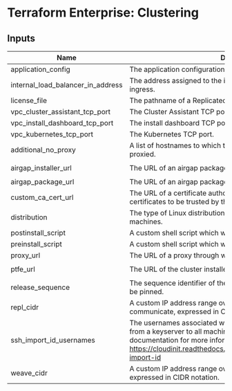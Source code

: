 # Terraform Enterprise: Clustering

## Inputs

| Name | Description | Type | Default | Required |
|------|-------------|------|---------|:-----:|
| application\_config | The application configuration. | `map(map(string))` | n/a | yes |
| internal\_load\_balancer\_in\_address | The address assigned to the internal load balancer for traffic ingress. | `string` | n/a | yes |
| license\_file | The pathname of a Replicated license file for the application. | `string` | n/a | yes |
| vpc\_cluster\_assistant\_tcp\_port | The Cluster Assistant TCP port. | `string` | n/a | yes |
| vpc\_install\_dashboard\_tcp\_port | The install dashboard TCP port. | `string` | n/a | yes |
| vpc\_kubernetes\_tcp\_port | The Kubernetes TCP port. | `string` | n/a | yes |
| additional\_no\_proxy | A list of hostnames to which traffic from the application will not be proxied. | `list(string)` | `[]` | no |
| airgap\_installer\_url | The URL of an airgap package which contains the cluster installer. | `string` | `"https://install.terraform.io/installer/replicated-v5.tar.gz"` | no |
| airgap\_package\_url | The URL of an airgap package which contains a TFE release. | `string` | `""` | no |
| custom\_ca\_cert\_url | The URL of a certificate authority bundle which contains custom certificates to be trusted by the application. | `string` | `""` | no |
| distribution | The type of Linux distribution which will be running on the machines. | `string` | `"ubuntu"` | no |
| postinstall\_script | A custom shell script which will be invoked after TFE is installed. | `string` | `"echo 'A post-install script was not provided.'"` | no |
| preinstall\_script | A custom shell script which will be invoked before TFE is installed. | `string` | `"echo 'A pre-install script was not provided.'"` | no |
| proxy\_url | The URL of a proxy through which application traffic will be routed. | `string` | `""` | no |
| ptfe\_url | The URL of the cluster installer tool. | `string` | `"https://install.terraform.io/installer/ptfe-0.1.zip"` | no |
| release\_sequence | The sequence identifier of the TFE version to which the cluster will be pinned. | `string` | `"latest"` | no |
| repl\_cidr | A custom IP address range over which Replicated will communicate, expressed in CIDR notation. | `string` | `""` | no |
| ssh\_import\_id\_usernames | The usernames associated with SSH keys which will be imported from a keyserver to all machines. Refer to the cloud-init documentation for more information: https://cloudinit.readthedocs.io/en/latest/topics/modules.html#ssh-import-id | `list(string)` | `[]` | no |
| weave\_cidr | A custom IP address range over which Weave will communicate, expressed in CIDR notation. | `string` | `""` | no |

